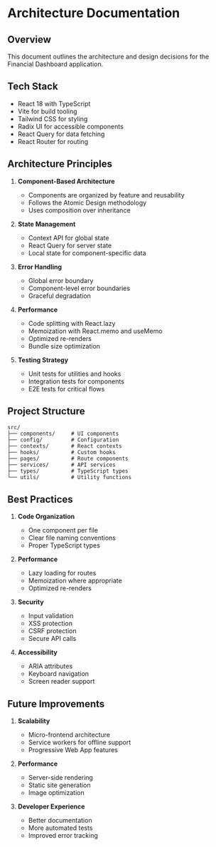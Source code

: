 # Architecture Documentation

## Overview

This document outlines the architecture and design decisions for the Financial Dashboard application.

## Tech Stack

- React 18 with TypeScript
- Vite for build tooling
- Tailwind CSS for styling
- Radix UI for accessible components
- React Query for data fetching
- React Router for routing

## Architecture Principles

1. **Component-Based Architecture**

   - Components are organized by feature and reusability
   - Follows the Atomic Design methodology
   - Uses composition over inheritance

2. **State Management**

   - Context API for global state
   - React Query for server state
   - Local state for component-specific data

3. **Error Handling**

   - Global error boundary
   - Component-level error boundaries
   - Graceful degradation

4. **Performance**

   - Code splitting with React.lazy
   - Memoization with React.memo and useMemo
   - Optimized re-renders
   - Bundle size optimization

5. **Testing Strategy**
   - Unit tests for utilities and hooks
   - Integration tests for components
   - E2E tests for critical flows

## Project Structure

```
src/
├── components/     # UI components
├── config/         # Configuration
├── contexts/       # React contexts
├── hooks/          # Custom hooks
├── pages/          # Route components
├── services/       # API services
├── types/          # TypeScript types
└── utils/          # Utility functions
```

## Best Practices

1. **Code Organization**

   - One component per file
   - Clear file naming conventions
   - Proper TypeScript types

2. **Performance**

   - Lazy loading for routes
   - Memoization where appropriate
   - Optimized re-renders

3. **Security**

   - Input validation
   - XSS protection
   - CSRF protection
   - Secure API calls

4. **Accessibility**
   - ARIA attributes
   - Keyboard navigation
   - Screen reader support

## Future Improvements

1. **Scalability**

   - Micro-frontend architecture
   - Service workers for offline support
   - Progressive Web App features

2. **Performance**

   - Server-side rendering
   - Static site generation
   - Image optimization

3. **Developer Experience**
   - Better documentation
   - More automated tests
   - Improved error tracking
